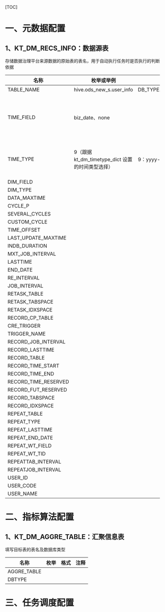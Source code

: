 [TOC]
# 一、元数据配置
## 1、KT_DM_RECS_INFO：数据源表
存储数据治理平台来源数据的原始表的表名，用于自动执行任务时是否执行的判断依据

|         名称         |                    枚举或举例                    |           格式          |                            注释                           |
|----------------------|--------------------------------------------------|-------------------------|-----------------------------------------------------------|
| TABLE_NAME           | hive.ods_new_s.user_info                         | DB_TYPE.DB_NAME.TB_NAME | 来源表表名                                                |
| TIME_FIELD           | biz_date、none                                   |                         | 来源表的时间分区字段。多个字段使用";"号分隔，以第一个为主 |
| TIME_TYPE            | 9（跟据 kt_dm_timetype_dict 设置的时间类型选择） | 9：yyyy-MM-dd           | 来源表的时间分区字段类型。与 TIME_FIELD 对应              |
| DIM_FIELD            |                                                  |                         |                                                           |
| DIM_TYPE             |                                                  |                         |                                                           |
| DATA_MAXTIME         |                                                  |                         |                                                           |
| CYCLE_P              |                                                  |                         |                                                           |
| SEVERAL_CYCLES       |                                                  |                         |                                                           |
| CUSTOM_CYCLE         |                                                  |                         |                                                           |
| TIME_OFFSET          |                                                  |                         |                                                           |
| LAST_UPDATE_MAXTIME  |                                                  |                         |                                                           |
| INDB_DURATION        |                                                  |                         |                                                           |
| MXT_JOB_INTERVAL     |                                                  |                         |                                                           |
| LASTTIME             |                                                  |                         |                                                           |
| END_DATE             |                                                  |                         |                                                           |
| RE_INTERVAL          |                                                  |                         |                                                           |
| JOB_INTERVAL         |                                                  |                         |                                                           |
| RETASK_TABLE         |                                                  |                         |                                                           |
| RETASK_TABSPACE      |                                                  |                         |                                                           |
| RETASK_IDXSPACE      |                                                  |                         |                                                           |
| RECORD_CP_TABLE      |                                                  |                         |                                                           |
| CRE_TRIGGER          |                                                  |                         |                                                           |
| TRIGGER_NAME         |                                                  |                         |                                                           |
| RECORD_JOB_INTERVAL  |                                                  |                         |                                                           |
| RECORD_LASTTIME      |                                                  |                         |                                                           |
| RECORD_TABLE         |                                                  |                         |                                                           |
| RECORD_TIME_START    |                                                  |                         |                                                           |
| RECORD_TIME_END      |                                                  |                         |                                                           |
| RECORD_TIME_RESERVED |                                                  |                         |                                                           |
| RECORD_FUT_RESERVED  |                                                  |                         |                                                           |
| RECORD_TABSPACE      |                                                  |                         |                                                           |
| RECORD_IDXSPACE      |                                                  |                         |                                                           |
| REPEAT_TABLE         |                                                  |                         |                                                           |
| REPEAT_TYPE          |                                                  |                         |                                                           |
| REPEAT_LASTTIME      |                                                  |                         |                                                           |
| REPEAT_END_DATE      |                                                  |                         |                                                           |
| REPEAT_WT_FIELD      |                                                  |                         |                                                           |
| REPEAT_WT_TID        |                                                  |                         |                                                           |
| REPEATTAB_INTERVAL   |                                                  |                         |                                                           |
| REPEATJOB_INTERVAL   |                                                  |                         |                                                           |
| USER_ID              |                                                  |                         |                                                           |
| USER_CODE            |                                                  |                         |                                                           |
| USER_NAME            |                                                  |                         |                                                           |

# 二、指标算法配置
##  1、KT_DM_AGGRE_TABLE：汇聚信息表
填写目标表的表名及数据库类型

|     名称    | 枚举 | 格式 | 注释 |
|-------------|------|------|------|
| AGGRE_TABLE |      |      |      |
| DBTYPE      |      |      |      |

# 三、任务调度配置
